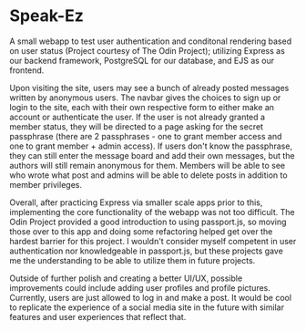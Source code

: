# Speak-Ez

A small webapp to test user authentication and conditonal rendering based on user status (Project courtesy of The Odin Project); utilizing Express as our backend framework, PostgreSQL for our database, and EJS as our frontend.

Upon visiting the site, users may see a bunch of already posted messages written by anonymous users. The navbar gives the choices to sign up or login to the site, each with their own respective form to either make an account or authenticate the user. If the user is not already granted a member status, they will be directed to a page asking for the secret passphrase (there are 2 passphrases - one to grant member access and one to grant member + admin access). If users don't know the passphrase, they can still enter the message board and add their own messages, but the authors will still remain anonymous for them. Members will be able to see who wrote what post and admins will be able to delete posts in addition to member privileges.

Overall, after practicing Express via smaller scale apps prior to this, implementing the core functionality of the webapp was not too difficult. The Odin Project provided a good introduction to using passport.js, so moving those over to this app and doing some refactoring helped get over the hardest barrier for this project. I wouldn't consider myself competent in user authentication nor knowledgeable in passport.js, but these projects gave me the understanding to be able to utilize them in future projects.

Outside of further polish and creating a better UI/UX, possible improvements could include adding user profiles and profile pictures. Currently, users are just allowed to log in and make a post. It would be cool to replicate the experience of a social media site in the future with similar features and user experiences that reflect that.


